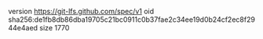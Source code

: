 version https://git-lfs.github.com/spec/v1
oid sha256:de1fb8db86dba19705c21bc0911c0b37fae2c34ee19d0b24cf2ec8f2944e4aed
size 1770
